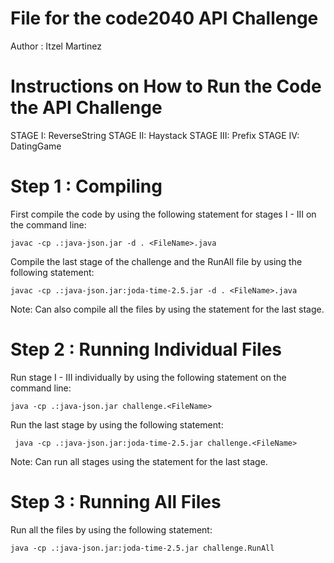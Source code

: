File for the code2040 API Challenge
===================================
Author : Itzel Martinez

Instructions on How to Run the Code the API Challenge 
===================================================================

STAGE I: ReverseString
STAGE II: Haystack
STAGE III: Prefix
STAGE IV: DatingGame

Step 1 : Compiling
======

First compile the code by using the following statement for
stages I - III on the command line: 

	javac -cp .:java-json.jar -d . <FileName>.java

Compile the last stage of the challenge and the RunAll file by using the following statement:

	javac -cp .:java-json.jar:joda-time-2.5.jar -d . <FileName>.java 

Note: Can also compile all the files by using the statement for the last stage.


Step 2 : Running Individual Files
======

Run stage I - III individually by using the following statement on the command line:

	java -cp .:java-json.jar challenge.<FileName>

Run the last stage by using the following statement:
 
 	 java -cp .:java-json.jar:joda-time-2.5.jar challenge.<FileName>

Note: Can run all stages using the statement for the last stage.

 
Step 3 : Running All Files
========

Run all the files by using the following statement:

	java -cp .:java-json.jar:joda-time-2.5.jar challenge.RunAll



